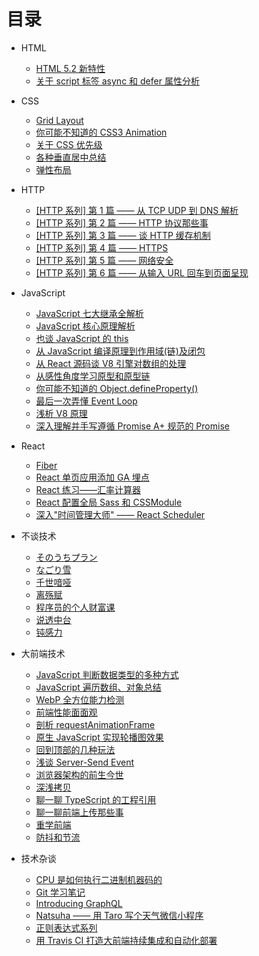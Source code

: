 # 目录

- HTML
  - [HTML 5.2 新特性](./HTML/HTML%205.2%20%E6%96%B0%E7%89%B9%E6%80%A7.md)
  - [关于 script 标签 async 和 defer 属性分析](./HTML/%E5%85%B3%E4%BA%8E%20script%20%E6%A0%87%E7%AD%BE%20async%20%E5%92%8C%20defer%20%E5%B1%9E%E6%80%A7%E5%88%86%E6%9E%90.md)

- CSS
  - [Grid Layout](./CSS/Grid%20Layout.md)
  - [你可能不知道的 CSS3 Animation](./CSS/%E4%BD%A0%E5%8F%AF%E8%83%BD%E4%B8%8D%E7%9F%A5%E9%81%93%E7%9A%84%20CSS3%20Animation.md)
  - [关于 CSS 优先级](./CSS/%E5%85%B3%E4%BA%8E%20CSS%20%E4%BC%98%E5%85%88%E7%BA%A7.md)
  - [各种垂直居中总结](./CSS/%E5%90%84%E7%A7%8D%E5%9E%82%E7%9B%B4%E5%B1%85%E4%B8%AD%E6%80%BB%E7%BB%93.md)
  - [弹性布局](./CSS/%E5%BC%B9%E6%80%A7%E5%B8%83%E5%B1%80.md)

- HTTP
  - [[HTTP 系列] 第 1 篇 —— 从 TCP UDP 到 DNS 解析](./HTTP/%5BHTTP%20%E7%B3%BB%E5%88%97%5D%20%E7%AC%AC%201%20%E7%AF%87%20%E2%80%94%E2%80%94%20%E4%BB%8E%20TCP%20UDP%20%E5%88%B0%20DNS%20%E8%A7%A3%E6%9E%90.md)
  - [[HTTP 系列] 第 2 篇 —— HTTP 协议那些事](./HTTP/%5BHTTP%20%E7%B3%BB%E5%88%97%5D%20%E7%AC%AC%202%20%E7%AF%87%20%E2%80%94%E2%80%94%20HTTP%20%E5%8D%8F%E8%AE%AE%E9%82%A3%E4%BA%9B%E4%BA%8B.md)
  - [[HTTP 系列] 第 3 篇 —— 谈 HTTP 缓存机制](./HTTP/%5BHTTP%20%E7%B3%BB%E5%88%97%5D%20%E7%AC%AC%203%20%E7%AF%87%20%E2%80%94%E2%80%94%20%E8%B0%88%20HTTP%20%E7%BC%93%E5%AD%98%E6%9C%BA%E5%88%B6.md)
  - [[HTTP 系列] 第 4 篇 —— HTTPS](./HTTP/%5BHTTP%20%E7%B3%BB%E5%88%97%5D%20%E7%AC%AC%204%20%E7%AF%87%20%E2%80%94%E2%80%94%20HTTPS.md)
  - [[HTTP 系列] 第 5 篇 —— 网络安全](./HTTP/%5BHTTP%20%E7%B3%BB%E5%88%97%5D%20%E7%AC%AC%205%20%E7%AF%87%20%E2%80%94%E2%80%94%20%E7%BD%91%E7%BB%9C%E5%AE%89%E5%85%A8.md)
  - [[HTTP 系列] 第 6 篇 —— 从输入 URL 回车到页面呈现](./HTTP/%5BHTTP%20%E7%B3%BB%E5%88%97%5D%20%E7%AC%AC%206%20%E7%AF%87%20%E2%80%94%E2%80%94%20%E4%BB%8E%E8%BE%93%E5%85%A5%20URL%20%E5%9B%9E%E8%BD%A6%E5%88%B0%E9%A1%B5%E9%9D%A2%E5%91%88%E7%8E%B0.md)

- JavaScript
  - [JavaScript 七大继承全解析](./JavaScript/JavaScript%20%E4%B8%83%E5%A4%A7%E7%BB%A7%E6%89%BF%E5%85%A8%E8%A7%A3%E6%9E%90.md)
  - [JavaScript 核心原理解析](./JavaScript/JavaScript%20%E6%A0%B8%E5%BF%83%E5%8E%9F%E7%90%86%E8%A7%A3%E6%9E%90.md)
  - [也谈 JavaScript 的 this](./JavaScript/%E4%B9%9F%E8%B0%88%20JavaScript%20%E7%9A%84%20this.md)
  - [从 JavaScript 编译原理到作用域(链)及闭包](./JavaScript/%E4%BB%8E%20JavaScript%20%E7%BC%96%E8%AF%91%E5%8E%9F%E7%90%86%E5%88%B0%E4%BD%9C%E7%94%A8%E5%9F%9F(%E9%93%BE)%E5%8F%8A%E9%97%AD%E5%8C%85.md)
  - [从 React 源码谈 V8 引擎对数组的处理](./JavaScript/%E4%BB%8E%20React%20%E6%BA%90%E7%A0%81%E8%B0%88%20V8%20%E5%BC%95%E6%93%8E%E5%AF%B9%E6%95%B0%E7%BB%84%E7%9A%84%E5%A4%84%E7%90%86.md)
  - [从感性角度学习原型和原型链](./JavaScript/%E4%BB%8E%E6%84%9F%E6%80%A7%E8%A7%92%E5%BA%A6%E5%AD%A6%E4%B9%A0%E5%8E%9F%E5%9E%8B%E5%92%8C%E5%8E%9F%E5%9E%8B%E9%93%BE.md)
  - [你可能不知道的 Object.defineProperty()](./JavaScript/%E4%BD%A0%E5%8F%AF%E8%83%BD%E4%B8%8D%E7%9F%A5%E9%81%93%E7%9A%84%20Object.defineProperty().md)
  - [最后一次弄懂 Event Loop](./JavaScript/%E6%9C%80%E5%90%8E%E4%B8%80%E6%AC%A1%E5%BC%84%E6%87%82%20Event%20Loop.md)
  - [浅析 V8 原理](./JavaScript/%E6%B5%85%E6%9E%90%20V8%20%E5%8E%9F%E7%90%86.md)
  - [深入理解并手写遵循 Promise A+ 规范的 Promise](./JavaScript/%E6%B7%B1%E5%85%A5%E7%90%86%E8%A7%A3%E5%B9%B6%E6%89%8B%E5%86%99%E9%81%B5%E5%BE%AA%20Promise%20A+%20%E8%A7%84%E8%8C%83%E7%9A%84%20Promise.md)

- React
  - [Fiber](./React/Fiber.md)
  - [React 单页应用添加 GA 埋点](./React/React%20%E5%8D%95%E9%A1%B5%E5%BA%94%E7%94%A8%E6%B7%BB%E5%8A%A0%20GA%20%E5%9F%8B%E7%82%B9.md)
  - [React 练习——汇率计算器](./React/React%20%E7%BB%83%E4%B9%A0%E2%80%94%E2%80%94%E6%B1%87%E7%8E%87%E8%AE%A1%E7%AE%97%E5%99%A8.md)
  - [React 配置全局 Sass 和 CSSModule](./React/React%20%E9%85%8D%E7%BD%AE%E5%85%A8%E5%B1%80%20Sass%20%E5%92%8C%20CSSModule.md)
  - [深入"时间管理大师" —— React Scheduler](./React/%E6%B7%B1%E5%85%A5%22%E6%97%B6%E9%97%B4%E7%AE%A1%E7%90%86%E5%A4%A7%E5%B8%88%22%20%E2%80%94%E2%80%94%20React%20Scheduler.md)

- 不谈技术
  - [そのうちプラン](./%E4%B8%8D%E8%B0%88%E6%8A%80%E6%9C%AF~/%E3%81%9D%E3%81%AE%E3%81%86%E3%81%A1%E3%83%97%E3%83%A9%E3%83%B3.md)
  - [なごり雪](./%E4%B8%8D%E8%B0%88%E6%8A%80%E6%9C%AF~/%E3%81%AA%E3%81%94%E3%82%8A%E9%9B%AA.md)
  - [千世喑哑](./%E4%B8%8D%E8%B0%88%E6%8A%80%E6%9C%AF~/%E5%8D%83%E4%B8%96%E5%96%91%E5%93%91.md)
  - [离殇赋](./%E4%B8%8D%E8%B0%88%E6%8A%80%E6%9C%AF~/%E7%A6%BB%E6%AE%87%E8%B5%8B.md)
  - [程序员的个人财富课](./%E4%B8%8D%E8%B0%88%E6%8A%80%E6%9C%AF~/%E7%A8%8B%E5%BA%8F%E5%91%98%E7%9A%84%E4%B8%AA%E4%BA%BA%E8%B4%A2%E5%AF%8C%E8%AF%BE.md)
  - [说透中台](./%E4%B8%8D%E8%B0%88%E6%8A%80%E6%9C%AF~/%E8%AF%B4%E9%80%8F%E4%B8%AD%E5%8F%B0.md)
  - [钝感力](./%E4%B8%8D%E8%B0%88%E6%8A%80%E6%9C%AF~/%E9%92%9D%E6%84%9F%E5%8A%9B.md)

- 大前端技术
  - [JavaScript 判断数据类型的多种方式](./%E5%A4%A7%E5%89%8D%E7%AB%AF%E6%8A%80%E6%9C%AF/JavaScript%20%E5%88%A4%E6%96%AD%E6%95%B0%E6%8D%AE%E7%B1%BB%E5%9E%8B%E7%9A%84%E5%A4%9A%E7%A7%8D%E6%96%B9%E5%BC%8F.md)
  - [JavaScript 遍历数组、对象总结](./%E5%A4%A7%E5%89%8D%E7%AB%AF%E6%8A%80%E6%9C%AF/JavaScript%20%E9%81%8D%E5%8E%86%E6%95%B0%E7%BB%84%E3%80%81%E5%AF%B9%E8%B1%A1%E6%80%BB%E7%BB%93.md)
  - [WebP 全方位能力检测](./%E5%A4%A7%E5%89%8D%E7%AB%AF%E6%8A%80%E6%9C%AF/WebP%20%E5%85%A8%E6%96%B9%E4%BD%8D%E8%83%BD%E5%8A%9B%E6%A3%80%E6%B5%8B.md)
  - [前端性能面面观](./%E5%A4%A7%E5%89%8D%E7%AB%AF%E6%8A%80%E6%9C%AF/%E5%89%8D%E7%AB%AF%E6%80%A7%E8%83%BD%E9%9D%A2%E9%9D%A2%E8%A7%82.md)
  - [剖析 requestAnimationFrame](./%E5%A4%A7%E5%89%8D%E7%AB%AF%E6%8A%80%E6%9C%AF/%E5%89%96%E6%9E%90%20requestAnimationFrame.md)
  - [原生 JavaScript 实现轮播图效果](./%E5%A4%A7%E5%89%8D%E7%AB%AF%E6%8A%80%E6%9C%AF/%E5%8E%9F%E7%94%9F%20JavaScript%20%E5%AE%9E%E7%8E%B0%E8%BD%AE%E6%92%AD%E5%9B%BE%E6%95%88%E6%9E%9C.md)
  - [回到顶部的几种玩法](./%E5%A4%A7%E5%89%8D%E7%AB%AF%E6%8A%80%E6%9C%AF/%E5%9B%9E%E5%88%B0%E9%A1%B6%E9%83%A8%E7%9A%84%E5%87%A0%E7%A7%8D%E7%8E%A9%E6%B3%95.md)
  - [浅谈 Server-Send Event](./%E5%A4%A7%E5%89%8D%E7%AB%AF%E6%8A%80%E6%9C%AF/%E6%B5%85%E8%B0%88%20Server-Send%20Event.md)
  - [浏览器架构的前生今世](./%E5%A4%A7%E5%89%8D%E7%AB%AF%E6%8A%80%E6%9C%AF/%E6%B5%8F%E8%A7%88%E5%99%A8%E6%9E%B6%E6%9E%84%E7%9A%84%E5%89%8D%E7%94%9F%E4%BB%8A%E4%B8%96.md)
  - [深浅拷贝](./%E5%A4%A7%E5%89%8D%E7%AB%AF%E6%8A%80%E6%9C%AF/%E6%B7%B1%E6%B5%85%E6%8B%B7%E8%B4%9D.md)
  - [聊一聊 TypeScript 的工程引用](./%E5%A4%A7%E5%89%8D%E7%AB%AF%E6%8A%80%E6%9C%AF/%E8%81%8A%E4%B8%80%E8%81%8A%20TypeScript%20%E7%9A%84%E5%B7%A5%E7%A8%8B%E5%BC%95%E7%94%A8.md)
  - [聊一聊前端上传那些事](./%E5%A4%A7%E5%89%8D%E7%AB%AF%E6%8A%80%E6%9C%AF/%E8%81%8A%E4%B8%80%E8%81%8A%E5%89%8D%E7%AB%AF%E4%B8%8A%E4%BC%A0%E9%82%A3%E4%BA%9B%E4%BA%8B.md)
  - [重学前端](./%E5%A4%A7%E5%89%8D%E7%AB%AF%E6%8A%80%E6%9C%AF/%E9%87%8D%E5%AD%A6%E5%89%8D%E7%AB%AF.md)
  - [防抖和节流](./%E5%A4%A7%E5%89%8D%E7%AB%AF%E6%8A%80%E6%9C%AF/%E9%98%B2%E6%8A%96%E5%92%8C%E8%8A%82%E6%B5%81.md)

- 技术杂谈
  - [CPU  是如何执行二进制机器码的](./%E6%8A%80%E6%9C%AF%E6%9D%82%E8%B0%88/CPU%20%20%E6%98%AF%E5%A6%82%E4%BD%95%E6%89%A7%E8%A1%8C%E4%BA%8C%E8%BF%9B%E5%88%B6%E6%9C%BA%E5%99%A8%E7%A0%81%E7%9A%84.md)
  - [Git 学习笔记](./%E6%8A%80%E6%9C%AF%E6%9D%82%E8%B0%88/Git%20%E5%AD%A6%E4%B9%A0%E7%AC%94%E8%AE%B0.md)
  - [Introducing GraphQL](./%E6%8A%80%E6%9C%AF%E6%9D%82%E8%B0%88/Introducing%20GraphQL.md)
  - [Natsuha —— 用 Taro 写个天气微信小程序](./%E6%8A%80%E6%9C%AF%E6%9D%82%E8%B0%88/Natsuha%20%E2%80%94%E2%80%94%20%E7%94%A8%20Taro%20%E5%86%99%E4%B8%AA%E5%A4%A9%E6%B0%94%E5%BE%AE%E4%BF%A1%E5%B0%8F%E7%A8%8B%E5%BA%8F.md)
  - [正则表达式系列](./%E6%8A%80%E6%9C%AF%E6%9D%82%E8%B0%88/%E6%AD%A3%E5%88%99%E8%A1%A8%E8%BE%BE%E5%BC%8F%E7%B3%BB%E5%88%97.md)
  - [用 Travis CI 打造大前端持续集成和自动化部署](./%E6%8A%80%E6%9C%AF%E6%9D%82%E8%B0%88/%E7%94%A8%20Travis%20CI%20%E6%89%93%E9%80%A0%E5%A4%A7%E5%89%8D%E7%AB%AF%E6%8C%81%E7%BB%AD%E9%9B%86%E6%88%90%E5%92%8C%E8%87%AA%E5%8A%A8%E5%8C%96%E9%83%A8%E7%BD%B2.md)

